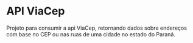 # API ViaCep

Projeto para consumir a api ViaCep, retornando dados sobre endereços com base no CEP ou nas ruas de uma cidade no estado do Paraná.